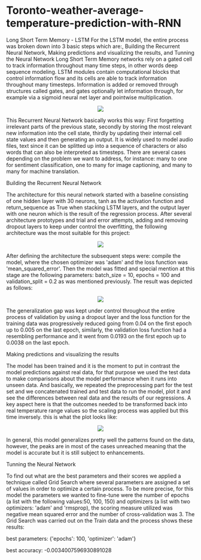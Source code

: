 # Toronto-weather-average-temperature-prediction-with-RNN

Long Short Term Memory - LSTM
For the LSTM model, the entire process was broken down into 3 basic steps which are:, Building the Recurrent Neural Network, Making predictions and visualizing the results, and Tunning the Neural Network
Long Short Term Memory networks rely on a gated cell to track information throughout many time steps, in other words deep sequence modeling. LSTM modules contain computational blocks that control information flow and its cells are able to track information throughout many timesteps. Information is added or removed through structures called gates, and gates optionally let information through, for example via a sigmoid neural net layer and pointwise multiplication.

<p align="center">
  <img src="https://user-images.githubusercontent.com/90570944/162834605-0f7bc829-876d-4acb-a0a4-d18c2623fccd.png">
</p>

This Recurrent Neural Network basically works this way: First forgetting irrelevant parts of the previous state, secondly by storing the most relevant new information into the cell state, thirdly by updating their internal cell state values and then generating an output. It is widely used to model audio files, text since it can be splitted up into a sequence of characters or also words that can also be interpreted as timesteps. There are several cases depending on the problem we want to address, for instance: many to one for sentiment classification,  one to many for image captioning, and many to many for machine translation.

Building the Recurrent Neural Network

The architecture for this neural network started with a baseline consisting of one hidden layer with 30 neurons, tanh as the activation function and return_sequence as True when stacking LSTM layers, and the output layer with one neuron which is the result of the regression process. After several architecture prototypes and trial and error attempts, adding and removing dropout layers to keep under control the overfitting, the following architecture was the most suitable for this project:

<p align="center">
  <img src="https://user-images.githubusercontent.com/90570944/162837608-3cbe1218-0ea6-45a6-ac06-276ede9e3b2c.png">
</p>

After defining the architecture the subsequent steps were: compile the model, where the chosen optimizer was 'adam' and the loss function was 'mean_squared_error'. Then the model was fitted and special mention at this stage are the following parameters: batch_size = 10, epochs = 100 and validation_split = 0.2 as was mentioned previously. The result was depicted as follows:

<p align="center">
  <img src="https://user-images.githubusercontent.com/90570944/162838301-153cd78a-8394-4ac6-8ea7-e5c5a9f8bd97.png">
</p>

The generalization gap was kept under control throughout the entire process of validation by using a dropout layer and the loss function for the training data was progressively reduced going from 0.04 on the first epoch up to 0.005 on the last epoch, similarly, the validation loss function had a resembling performance and it went from 0.0193 on the first epoch up to 0.0038 on the last epoch.

Making predictions and visualizing the results

The model has been trained and it is the moment to put in contrast the model predictions against real data, for that purpose we used the test data to make comparisons about the model performance when it runs into unseen data. And basically, we repeated the preprocessing part for the test set and we concatenated trained and test data to run the model, plot it and see the differences between real data and the results of our regressions. A key aspect here is that the outcomes needed to be transformed back into real temperature range values so the scaling process was applied but this time inversely. this is what the plot looks like:

<p align="center">
  <img src="https://user-images.githubusercontent.com/90570944/162838610-00905e01-894b-4241-9dc3-9a4c4c3d321f.png">
</p>

In general, this model generalizes pretty well the patterns found on the data, however, the peaks are in most of the cases unreached meaning that the model is accurate but it is still subject to enhancements.

Tunning the Neural Network

To find out what are the best parameters and their scores we applied a technique called Grid Search where several parameters are assigned a set of values in order to optimize a certain process. To be more precise, for this model the parameters we wanted to fine-tune were the number of epochs (a list with the following values:50, 100, 150) and optimizers (a list with two optimizers: 'adam' and 'rmsprop), the scoring measure utilized was negative mean squared error and the number of cross-validation was 3. The Grid Search was carried out on the Train data and the process shows these results:

best parameters:
 {'epochs': 100, 'optimizer': 'adam'}

best accuracy:
 -0.0034007596930891028

